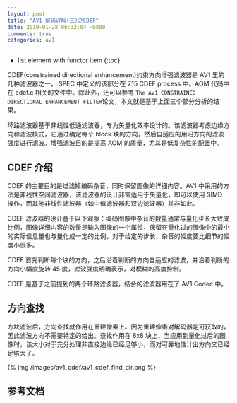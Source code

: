 ```yaml
---
layout: post
title: "AV1 解码详解(三)之CDEF"
date: 2019-01-28 06:32:04 -0800
comments: true
categories: av1
---
```


* list element with functor item
{:toc}

CDEF(constrained directional enhancement)约束方向增强滤波器是 AV1 里的几种滤波器之一， SPEC 中定义的该部分在 7.15 CDEF process 中。AOM 代码中在 cdef.c 相关的文件中。除此外，还可以参考 `The AV1 CONSTRAINED DIRECTIONAL ENHANCEMENT FILTER`论文，本文就是基于上面三个部分分析的结果。

<!--more-->

环路滤波器基于非线性低通滤波器，专为矢量化效率设计的。该滤波器考虑边缘方向和滤波模式，它通过确定每个 block 块的方向，然后自适应的用沿方向的滤波强度进行滤波。增强滤波目的是提高 AOM 的质量，尤其是低复杂性的配置中。  

## CDEF 介绍

CDEF 的主要目的是过滤掉编码杂音，同时保留图像的详细内容。AV1 中采用的方法是非线性空间滤波器，该滤波器的设计非常适用于矢量化，即可以使用 SIMD 操作，而其他非线性滤波器（如中值滤波器和双边滤波器）并非如此。  

CDEF 滤波器的设计基于以下观察：编码图像中杂音的数量通常与量化步长大致成比例，图像详细内容的数量是输入图像的一个属性，保留在量化过的图像中的最小的实际信息量也与量化成一定的比例。对于给定的步长，杂音的幅度要比细节的幅度小很多。 

CDEF 首先判断每个块的方向，之后沿着判断的方向自适应的滤波，并沿着判断的方向小幅度旋转 45 度，滤波强度明确表示，对模糊的高度控制。

CDEF 是基于之前提到的两个环路滤波器，结合的滤波器用在了 AV1 Codec 中。

## 方向查找

方块滤波后，方向查找就作用在重建像素上。因为重建像素对解码器是可获取的，因此滤波方向不需要特定的给出。查找作用在 8x8 块上，当应用到量化过后的图像时，该大小对于充分处理非直接边缘已经足够小，而对可靠地估计出方向又已经足够大了。

{% img /images/av1_cdef/av1_cdef_find_dir.png %}

## 参考文档

